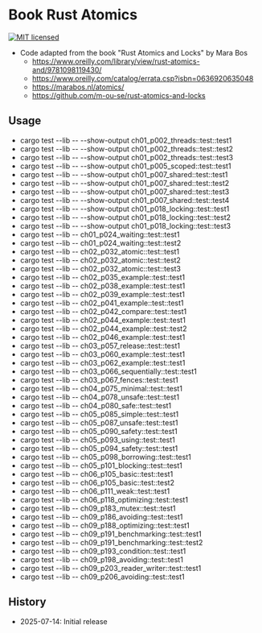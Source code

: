 # Book Rust Atomics

[![MIT licensed][mit-badge]][mit-url]

[mit-badge]: https://img.shields.io/badge/license-MIT-blue.svg
[mit-url]: https://github.com/david-wallace-croft/book-rust-atomics/blob/main/LICENSE.txt

- Code adapted from the book "Rust Atomics and Locks" by Mara Bos
  - https://www.oreilly.com/library/view/rust-atomics-and/9781098119430/
  - https://www.oreilly.com/catalog/errata.csp?isbn=0636920635048
  - https://marabos.nl/atomics/
  - https://github.com/m-ou-se/rust-atomics-and-locks

## Usage

- cargo test --lib -- --show-output ch01_p002_threads::test::test1
- cargo test --lib -- --show-output ch01_p002_threads::test::test2
- cargo test --lib -- --show-output ch01_p002_threads::test::test3
- cargo test --lib -- --show-output ch01_p005_scoped::test::test1
- cargo test --lib -- --show-output ch01_p007_shared::test::test1
- cargo test --lib -- --show-output ch01_p007_shared::test::test2
- cargo test --lib -- --show-output ch01_p007_shared::test::test3
- cargo test --lib -- --show-output ch01_p007_shared::test::test4
- cargo test --lib -- --show-output ch01_p018_locking::test::test1
- cargo test --lib -- --show-output ch01_p018_locking::test::test2
- cargo test --lib -- --show-output ch01_p018_locking::test::test3
- cargo test --lib -- ch01_p024_waiting::test::test1
- cargo test --lib -- ch01_p024_waiting::test::test2
- cargo test --lib -- ch02_p032_atomic::test::test1
- cargo test --lib -- ch02_p032_atomic::test::test2
- cargo test --lib -- ch02_p032_atomic::test::test3
- cargo test --lib -- ch02_p035_example::test::test1
- cargo test --lib -- ch02_p038_example::test::test1
- cargo test --lib -- ch02_p039_example::test::test1
- cargo test --lib -- ch02_p041_example::test::test1
- cargo test --lib -- ch02_p042_compare::test::test1
- cargo test --lib -- ch02_p044_example::test::test1
- cargo test --lib -- ch02_p044_example::test::test2
- cargo test --lib -- ch02_p046_example::test::test1
- cargo test --lib -- ch03_p057_release::test::test1
- cargo test --lib -- ch03_p060_example::test::test1
- cargo test --lib -- ch03_p062_example::test::test1
- cargo test --lib -- ch03_p066_sequentially::test::test1
- cargo test --lib -- ch03_p067_fences::test::test1
- cargo test --lib -- ch04_p075_minimal::test::test1
- cargo test --lib -- ch04_p078_unsafe::test::test1
- cargo test --lib -- ch04_p080_safe::test::test1
- cargo test --lib -- ch05_p085_simple::test::test1
- cargo test --lib -- ch05_p087_unsafe::test::test1
- cargo test --lib -- ch05_p090_safety::test::test1
- cargo test --lib -- ch05_p093_using::test::test1
- cargo test --lib -- ch05_p094_safety::test::test1
- cargo test --lib -- ch05_p098_borrowing::test::test1
- cargo test --lib -- ch05_p101_blocking::test::test1
- cargo test --lib -- ch06_p105_basic::test::test1
- cargo test --lib -- ch06_p105_basic::test::test2
- cargo test --lib -- ch06_p111_weak::test::test1
- cargo test --lib -- ch06_p118_optimizing::test::test1
- cargo test --lib -- ch09_p183_mutex::test::test1
- cargo test --lib -- ch09_p186_avoiding::test::test1
- cargo test --lib -- ch09_p188_optimizing::test::test1
- cargo test --lib -- ch09_p191_benchmarking::test::test1
- cargo test --lib -- ch09_p191_benchmarking::test::test2
- cargo test --lib -- ch09_p193_condition::test::test1
- cargo test --lib -- ch09_p198_avoiding::test::test1
- cargo test --lib -- ch09_p203_reader_writer::test::test1
- cargo test --lib -- ch09_p206_avoiding::test::test1

## History

- 2025-07-14: Initial release
